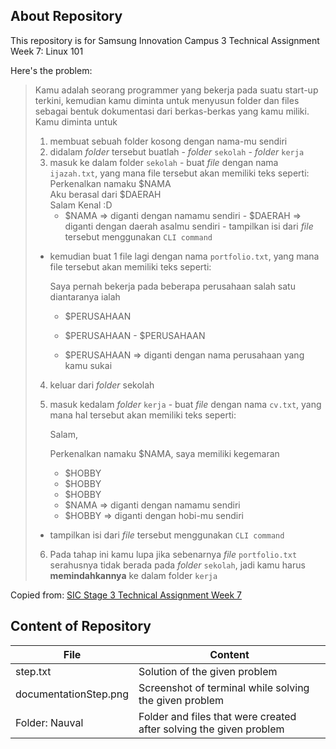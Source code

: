 ## About Repository

This repository is for Samsung Innovation Campus 3 Technical Assignment Week 7: Linux 101

Here's the problem:

>Kamu adalah seorang programmer yang bekerja pada suatu start-up terkini, kemudian kamu diminta untuk menyusun folder dan files sebagai bentuk dokumentasi dari berkas-berkas yang kamu miliki. Kamu diminta untuk
>1.  membuat sebuah folder kosong dengan nama-mu sendiri
>2.  didalam  _folder_  tersebut buatlah
    -   _folder_  `sekolah`
    -   _folder_  `kerja`
>3.  masuk ke dalam folder  `sekolah`
    -   buat  _file_  dengan nama  `ijazah.txt`, yang mana file tersebut akan memiliki teks seperti:        
  >      Perkenalkan namaku $NAMA        
   >     Aku berasal dari $DAERAH        
>        Salam Kenal :D        
>        -   $NAMA ⇒ diganti dengan namamu sendiri
        -   $DAERAH ⇒ diganti dengan daerah asalmu sendiri
    -   tampilkan isi dari  _file_  tersebut menggunakan  `CLI command`       
>    -   kemudian buat 1 file lagi dengan nama  `portfolio.txt`, yang mana file tersebut akan memiliki teks seperti:
>        
>        Saya pernah bekerja pada beberapa perusahaan salah satu 
>        diantaranya ialah
>        
>        - $PERUSAHAAN
>        - $PERUSAHAAN
 >       - $PERUSAHAAN
>        
>        -   $PERUSAHAAN ⇒ diganti dengan nama perusahaan yang kamu sukai
>4.  keluar dari  _folder_  sekolah
>5.  masuk kedalam  _folder_  `kerja`
    -   buat  _file_  dengan nama  `cv.txt`, yang mana hal tersebut akan memiliki teks seperti:
>        
>        Salam,
>        
>        Perkenalkan namaku $NAMA, saya memiliki kegemaran
>        - $HOBBY
>        - $HOBBY
>        - $HOBBY        
>        -   $NAMA ⇒ diganti dengan namamu sendiri
>        -   $HOBBY ⇒ diganti dengan hobi-mu sendiri
>    -   tampilkan isi dari  _file_  tersebut menggunakan  `CLI command`        
>6.  Pada tahap ini kamu lupa jika sebenarnya  _file_  `portfolio.txt`  serahusnya tidak berada pada  _folder_  `sekolah`, jadi kamu harus  **memindahkannya**  ke dalam folder  `kerja`

Copied from: [SIC Stage 3 Technical Assignment Week 7](https://github.com/impactbyte/full-stack-web-assignments/tree/master/01-Unix-Command-Line#specs)

## Content of Repository

 
|File|Content  |
|--|--|
| step.txt |Solution of the given problem |
|documentationStep.png| Screenshot of terminal while solving the given problem|
|Folder: Nauval| Folder and files that were created after solving the given problem|